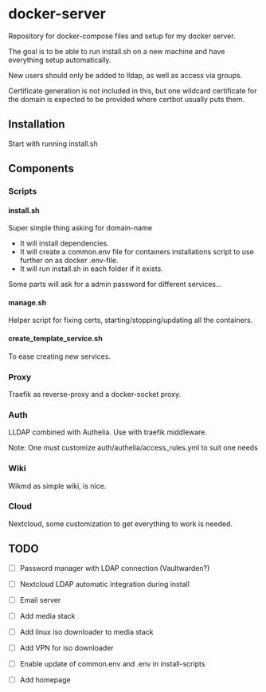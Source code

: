# docker-server
Repository for docker-compose files and setup for my docker server.

The goal is to be able to run install.sh on a new machine and have everything setup automatically.

New users should only be added to lldap, as well as access via groups.

Certificate generation is not included in this, but one wildcard certificate for the domain 
is expected to be provided where certbot usually puts them.

## Installation
Start with running install.sh




## Components

### Scripts

#### install.sh
Super simple thing asking for domain-name
- It will install dependencies.
- It will create a common.env file for containers installations script to use further on as docker .env-file.
- It will run install.sh in each folder if it exists.

Some parts will ask for a admin password for different services...

#### manage.sh
Helper script for fixing certs, starting/stopping/updating all the containers.

#### create_template_service.sh
To ease creating new services.

### Proxy
Traefik as reverse-proxy and a docker-socket proxy.

### Auth
LLDAP combined with Authelia. Use with traefik middleware.

Note: One must customize auth/authelia/access_rules.yml to suit one needs

### Wiki
Wikmd as simple wiki, is nice.

### Cloud
Nextcloud, some customization to get everything to work is needed.


## TODO
- [ ] Password manager with LDAP connection (Vaultwarden?)
- [ ] Nextcloud LDAP automatic integration during install
- [ ] Email server
- [ ] Add media stack
- [ ] Add linux iso downloader to media stack
- [ ] Add VPN for iso downloader
- [ ] Enable update of common.env and .env in install-scripts
- [ ] Add homepage


